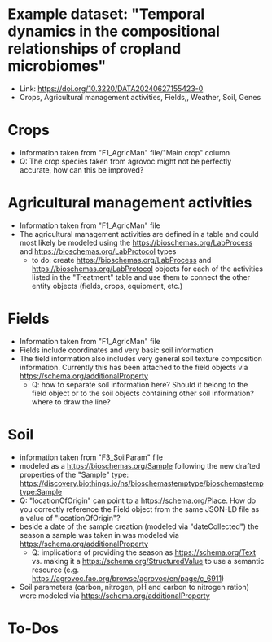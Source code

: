 
# Example dataset: "Temporal dynamics in the compositional relationships of cropland microbiomes"
- Link: https://doi.org/10.3220/DATA20240627155423-0
- Crops, Agricultural management activities, Fields,, Weather, Soil, Genes


#  Crops
- Information taken from "F1_AgricMan" file/"Main crop" column
- Q: The crop species taken from agrovoc might not be perfectly accurate, how can this be improved?

#  Agricultural management activities
- Information taken from "F1_AgricMan" file
- The agricultural management activities are defined in a table and could most likely be modeled using the https://bioschemas.org/LabProcess and https://bioschemas.org/LabProtocol types
	- to do: create https://bioschemas.org/LabProcess and https://bioschemas.org/LabProtocol objects for each of the activities listed in the "Treatment" table and use them to connect the other entity objects (fields, crops, equipment, etc.)

# Fields
- Information taken from "F1_AgricMan" file
- Fields include coordinates and very basic soil information
- The field information also includes very general soil texture composition information. Currently this has been attached to the field objects via https://schema.org/additionalProperty
	- Q: how to separate soil information here? Should it belong to the field object or to the soil objects containing other soil information? where to draw the line?

# Soil
- information taken from "F3_SoilParam" file
- modeled as a https://bioschemas.org/Sample following the new drafted properties of the "Sample" type: https://discovery.biothings.io/ns/bioschemastemptype/bioschemastemptype:Sample
- Q: "locationOfOrigin" can point to a https://schema.org/Place. How do you correctly reference the Field object from the same JSON-LD file as a value of "locationOfOrigin"?
- beside a date of the sample creation (modeled via "dateCollected") the season a sample was taken in was modeled via https://schema.org/additionalProperty
	- Q: implications of providing the season as https://schema.org/Text vs. making it a https://schema.org/StructuredValue to use a semantic resource (e.g. https://agrovoc.fao.org/browse/agrovoc/en/page/c_6911)
- Soil parameters (carbon, nitrogen, pH and carbon to nitrogen ration) were modeled via https://schema.org/additionalProperty



# To-Dos 


